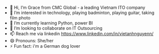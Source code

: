 - 👋 Hi, I’m Grace from CMC Global - a leading Vietnam ITO company
- 👀 I’m interested in technology, playing badminton, playing guitar, taking film photo
- 🌱 I’m currently learning Python, power BI 
- 💞️ I’m looking to collaborate on IT Outsourcing
- 📫 Reach me via linkedin https://www.linkedin.com/in/vietanhnguyenn/
- 😄 Pronouns: She/her
- ⚡ Fun fact: i'm a German dog lover

<!---
GraceGraceGraceGraceGraceGrace/GraceGraceGraceGraceGraceGrace is a ✨ special ✨ repository because its `README.md` (this file) appears on your GitHub profile.
You can click the Preview link to take a look at your changes.
--->
